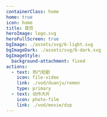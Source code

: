 ```yaml
---
containerClass: home
home: true
icon: home
title: 首页
heroImage: logo.svg
heroFullScreen: true
bgImage: ./assets/svg/6-light.svg
bgImageDark: ./assets/svg/6-dark.svg
bgImageStyle:
  background-attachment: fixed
actions:
  - text: 热门短剧
    icon: file-video
    link: ./vod/duanju/remen
    type: primary
  - text: 动作大片
    icon: photo-film
    link: ./vod/movie/dzp
---
```

